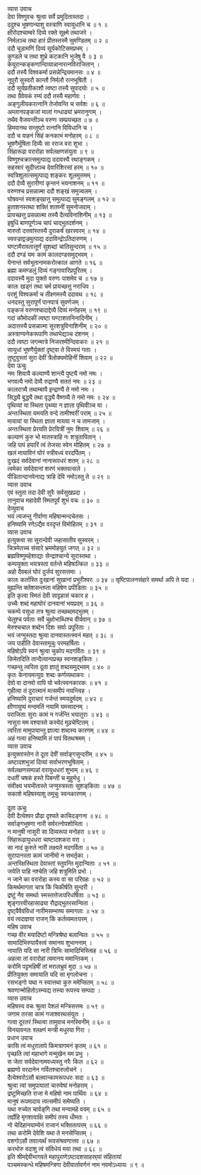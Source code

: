 व्यास उवाच  
देवा विष्णुवचः श्रुत्वा सर्वे प्रमुदितास्तदा ।  
ददुश्च भूषणान्याशु वस्त्राणि स्वायुधानि च ॥ १ ॥  
क्षीरोदश्चाम्बरे दिव्ये रक्ते सूक्ष्मे तथाजरे ।  
निर्मलञ्च तथा हारं प्रीतस्तस्मै सुमण्डितम् ॥ २ ॥  
ददौ चूडामणिं दिव्यं सूर्यकोटिसमप्रभम् ।  
कुण्डले च तथा शुभ्रे कटकानि भुजेषु वै ॥ ३ ॥  
केयूरान्कङ्कणान्दिव्यान्नानारत्नविराजितान् ।  
ददौ तस्यै विश्वकर्मा प्रसन्नेन्द्रियमानसः ॥ ४ ॥  
नूपुरौ सुस्वरौ कान्तौ निर्मलौ रत्नभूषितौ ।  
ददौ सूर्यप्रतीकाशौ त्वष्टा तस्यै सुपादयोः ॥ ५ ॥  
तथा ग्रैवेयकं रम्यं ददौ तस्यै महार्णवः ।  
अङ्गुलीयकरत्नानि तेजोवन्ति च सर्वशः ॥ ६ ॥  
अम्लानपङ्कजां मालां गन्धाढ्यां भ्रमरानुगाम् ।  
तथैव वैजयन्तीञ्च वरुणः सम्प्रयच्छत ॥ ७ ॥  
हिमवानथ सन्तुष्टो रत्नानि विविधानि च ।  
ददौ च वाहनं सिंहं कनकाभं मनोहरम् ॥ ८ ॥  
भूषणैर्भूषिता दिव्यैः सा रराज वरा शुभा ।  
सिंहारूढा वरारोहा सर्वलक्षणसंयुता ॥ ९ ॥  
विष्णुश्चक्रात्समुत्पाद्य ददावस्यै रथाङ्गकम् ।  
सहस्रारं सुदीप्तञ्च देवारिशिरसां हरम् ॥ १० ॥  
स्वत्रिशूलात्समुत्पाद्य शङ्करः शूलमुत्तमम् ।  
ददौ देव्यै सुरारीणां कृन्तनं भयनाशनम् ॥ ११ ॥  
वरुणश्च प्रसन्नात्मा ददौ शङ्खं समुज्वलम् ।  
घोषवन्तं स्वशङ्खात्तु समुत्पाद्य सुमङ्गलम् ॥ १२ ॥  
हुताशनस्तथा शक्तिं शतघ्नीं सुमनोजवाम् ।  
प्रायच्छत्तु प्रसन्नात्मा तस्यै दैत्यविनाशिनीम् ॥ १३ ॥  
इषुधिं बाणपूर्णञ्च चापं चाद्‌भुतदर्शनम् ।  
मारुतो दत्तवांस्तस्यै दुराकर्षं खरस्वरम् ॥ १४ ॥  
स्ववज्राद्वज्रमुत्पाद्य ददाविन्द्रोऽतिदारुणम् ।  
घण्टामैरावतात्तूर्णं सुशब्दां चातिसुन्दराम् ॥ १५ ॥  
ददौ दण्डं यमः कामं कालदण्डसमुद्‌भवम् ।  
येनान्तं सर्वभूतानामकरोत्काल आगते ॥ १६ ॥  
ब्रह्मा कमण्डलुं दिव्यं गङ्गावारिप्रपूरितम् ।  
ददावस्यै मुदा युक्तो वरुणः पाशमेव च ॥ १७ ॥  
कालः खड्गं तथा चर्म प्रायच्छत्तु नराधिप ।  
परशुं विश्वकर्मा च तीक्ष्णमस्यै ददावथ ॥ १८ ॥  
धनदस्तु सुरापूर्णं पानपात्रं सुवर्णजम् ।  
पङ्कजं वरुणश्चादाद्देव्यै दिव्यं मनोहरम् ॥ १९ ॥  
गदां कौमोदकीं त्वष्टा घण्टाशतनिनादिनीम् ।  
अदात्तस्यै प्रसन्नात्मा सुरशत्रुविनाशिनीम् ॥ २० ॥  
अस्त्राण्यनेकरूपाणि तथाभेद्यञ्च दंशनम् ।  
ददौ त्वष्टा जगन्मात्रे निजरश्मीन्दिवाकरः ॥ २१ ॥  
सायुधां भूषणैर्युक्तां दृष्ट्वा ते विस्मयं गताः ।  
तुष्टुवुस्तां सुरा देवीं त्रैलोक्यमोहिनीं शिवाम् ॥ २२ ॥  
देवा ऊचुः  
नमः शिवायै कल्याण्यै शान्त्यै पुष्ट्यै नमो नमः ।  
भगवत्यै नमो देव्यै रुद्राण्यै सततं नमः ॥ २३ ॥  
कालरात्र्यै तथाम्बायै इन्द्राण्यै ते नमो नमः ।  
सिद्ध्यै बुद्ध्यै तथा वृद्ध्यै वैष्णव्यै ते नमो नमः ॥ २४ ॥  
पृथिव्यां या स्थिता पृथ्व्या न ज्ञाता पृथिवीञ्च या ।  
अन्तःस्थिता यमयति वन्दे तामीश्वरीं पराम् ॥ २५ ॥  
मायायां या स्थिता ज्ञाता मायया न च तामजाम् ।  
अन्तःस्थिता प्रेरयति प्रेरयित्रीं नुमः शिवाम् ॥ २६ ॥  
कल्याणं कुरु भो मातस्त्राहि नः शत्रुतापितान् ।  
जहि पापं हयारिं त्वं तेजसा स्वेन मोहितम् ॥ २७ ॥  
खलं मायाविनं घोरं स्त्रीवध्यं वरदर्पितम् ।  
दुःखदं सर्वदेवानां नानारूपधरं शतम् ॥ २८ ॥  
त्वमेका सर्वदेवानां शरणं भक्तवत्सले ।  
पीडितान्दानवेनाद्य त्राहि देवि नमोऽस्तु ते ॥ २९ ॥  
व्यास उवाच  
एवं स्तुता तदा देवी सुरैः सर्वसुखप्रदा ।  
तानुवाच महादेवी स्मितपूर्वं शुभं वचः ॥ ३० ॥  
देव्युवाच  
भयं त्यजन्तु गीर्वाणा महिषान्मन्दचेतसः ।  
हनिष्यामि रणेऽद्यैव वरदृप्तं विमोहितम् ॥ ३१ ॥  
व्यास उवाच  
इत्युक्त्वा सा सुरान्देवी जहासातीव सुस्वरम् ।  
चित्रमेतच्च संसारे भ्रममोहयुतं जगत् ॥ ३२ ॥  
ब्रह्मविष्णुमहेशाद्याः सेन्द्राश्चान्ये सुरास्तथा ।  
कम्पयुक्ता भयत्रस्ता वर्तन्ते महिषात्किल ॥ ३३ ॥  
अहो दैवबलं घोरं दुर्जयं सुरसत्तमाः ।  
कालः कर्तास्ति दुःखानां सुखानां प्रभुरीश्वरः ॥ ३४ ॥
सृष्टिपालनसंहारे समर्था अपि ते यदा ।  
मुह्यन्ति क्लेशसन्तप्ता महिषेण प्रपीडिताः ॥ ३५ ॥  
इति कृत्वा स्मितं देवी साट्टहासं चकार ह ।  
उच्चैः शब्दं महाघोरं दानवानां भयप्रदम् ॥ ३६ ॥  
चकम्पे वसुधा तत्र श्रुत्वा तच्छब्दमद्‌भुतम् ।  
चेलुश्च पर्वताः सर्वे चुक्षोभाब्धिश्च वीर्यवान् ॥ ३७ ॥  
मेरुश्चचाल शब्देन दिशः सर्वाः प्रपूरिताः ।  
भयं जग्मुस्तदा श्रुत्वा दानवास्तत्स्वनं महत् ॥ ३८ ॥  
जय पाहीति देवास्तामूचुः परमहर्षिताः ।  
महिषोऽपि स्वनं श्रुत्वा चुकोप मदगर्वितः ॥ ३९ ॥  
किमेतदिति तान्दैत्यान्पप्रच्छ स्वनशङ्‌कितः ।  
गच्छन्तु त्वरिता दूता ज्ञातुं शब्दसमुद्‌भवम् ॥ ४० ॥  
कृतः केनायमत्युग्रः शब्दः कर्णव्यथाकरः ।  
देवो वा दानवो वापि यो भवेत्स्वनकारकः ॥ ४१ ॥  
गृहीत्वा तं दुरात्मानं मत्समीपं नयन्त्विह ।  
हनिष्यामि दुराचारं गर्जन्तं स्मयदुर्मदम् ॥ ४२ ॥  
क्षीणायुष्यं मन्दमतिं नयामि यमसादनम् ।  
पराजिताः सुराः कामं न गर्जन्ति भयातुराः ॥ ४३ ॥  
नासुरा मम वश्यास्ते कस्येदं मूढचेष्टितम् ।  
त्वरिता मामुपायान्तु ज्ञात्वा शब्दस्य कारणम् ॥ ४४ ॥  
अहं गत्वा हनिष्यामि तं पापं वितथश्रमम् ।  
व्यास उवाच  
इत्युक्तास्तेन ते दूता देवीं सर्वाङ्गसुन्दरीम् ॥ ४५ ॥  
अष्टादशभुजां दिव्यां सर्वाभरणभूषिताम् ।  
सर्वलक्षणसम्पन्नां वरायुधधरां शुभाम् ॥ ४६ ॥  
दधतीं चषकं हस्ते पिबन्तीं च मुहुर्मधु ।  
संवीक्ष्य भयभीतास्ते जग्मुस्त्रस्ताः सुशङ्‌किताः ॥ ४७ ॥  
सकाशे महिषस्याशु तमूचुः स्वनकारणम् ।  
  
दूता ऊचुः  
देवी दैत्येश्वर प्रौढा दृश्यते काचिदङ्गना ॥ ४८ ॥  
सर्वाङ्गभूषणा नारी सर्वरत्नोपशोभिता ।  
न मानुषी नासुरी सा दिव्यरूपा मनोहरा ॥ ४९ ॥  
सिंहारूढायुधधरा चाष्टादशकरा वरा ।  
सा नादं कुरुते नारी लक्ष्यते मदगर्विता ॥ ५० ॥  
सुरापानरता कामं जानीमो न सभर्तृका ।  
अन्तरिक्षस्थिता देवास्तां स्तुवन्ति मुदान्विताः ॥ ५१ ॥  
जयेति पाहि नश्चेति जहि शत्रुमिति प्रभो ।  
न जाने का वरारोहा कस्य वा सा परिग्रहः ॥ ५२ ॥  
किमर्थमागता चात्र किं चिकीर्षति सुन्दरी ।  
द्रष्टुं नैव समर्थाः स्मस्तत्तेजःपरिधर्षिताः ॥ ५३ ॥  
शृङ्गारवीरहासाढ्या रौद्राद्‌भुतरसान्विता ।  
दृष्ट्वैवैवंविधां नारीमसम्भाष्य समागताः ॥ ५४ ॥  
वयं त्वदाज्ञया राजन् किं कर्तव्यमतःपरम् ।  
महिष उवाच  
गच्छ वीर मयादिष्टो मन्त्रिश्रेष्ठ बलान्वितः ॥ ५५ ॥  
सामादिभिरुपायैस्त्वं समानय शुभाननाम् ।  
नायाति यदि सा नारी त्रिभिः सामादिभिस्त्विह ॥ ५६ ॥  
अहत्वा तां वरारोहां त्वमानय ममान्तिकम् ।  
करोमि पट्टमहिषीं तां मरालभ्रुवं मुदा ॥ ५७ ॥  
प्रीतियुक्ता समायाति यदि सा मृगलोचना ।  
रसभङ्गो यथा न स्यात्तथा कुरु ममेप्सितम् ॥ ५८ ॥  
श्रवणान्मोहितोऽस्म्यद्य तस्या रूपस्य सम्पदा ।  
व्यास उवाच  
महिषस्य वचः श्रुत्वा पेशलं मन्त्रिसत्तमः ॥ ५९ ॥  
जगाम तरसा कामं गजाश्वरथसंयुतः ।  
गत्वा दूरतरं स्थित्वा तामुवाच मनस्विनीम् ॥ ६० ॥  
विनयावनतः श्लक्ष्णं मन्त्री मधुरया गिरा ।  
प्रधान उवाच  
कासि त्वं मधुरालापे किमत्रागमनं कृतम् ॥ ६१ ॥  
पृच्छति त्वां महाभागे मन्मुखेन मम प्रभुः ।  
स जेता सर्वदेवानामवध्यस्तु नरैः किल ॥ ६२ ॥  
ब्रह्मणो वरदानेन गर्वितश्चारुलोचने ।  
दैत्येश्वरोऽसौ बलवान्कामरूपधरः सदा ॥ ६३ ॥  
श्रुत्वा त्वां समुपायातां चारुवेषां मनोहराम् ।  
द्रष्टुमिच्छति राजा मे महिषो नाम पार्थिवः ॥ ६४ ॥  
मानुषं रूपमादाय त्वत्समीपं समेष्यति ।  
यथा रुच्येत चार्वङ्‌गि तथा मन्यामहे वयम् ॥ ६५ ॥  
तर्ह्येहि मृगशावाक्षि समीपं तस्य धीमतः ।  
नो चेदिहानयाम्येनं राजानं भक्तितत्परम् ॥ ६६ ॥  
तथा करोमि देवेशि यथा ते मनसेप्सितम् ।  
वशगोऽसौ तवात्यर्थं रूपसंश्रवणात्तव ॥ ६७ ॥  
करभोरु वदाशु त्वं संविधेयं मया तथा ॥ ६८ ॥  
इति श्रीमद्देवीभागवते महापुराणेऽष्टादशसाहस्र्यां संहितायां  
पञ्चमस्कन्धे महिषमन्त्रिणा देवीवार्तावर्णनं नाम नवमोऽध्यायः ॥ ९ ॥
